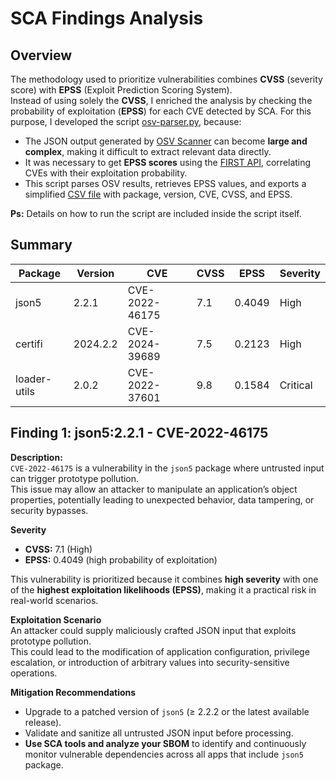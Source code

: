 # SCA Findings Analysis

## Overview
The methodology used to prioritize vulnerabilities combines **CVSS** (severity score) with **EPSS** (Exploit Prediction Scoring System).  
Instead of using solely the **CVSS**, I enriched the analysis by checking the probability of exploitation (**EPSS**) for each CVE detected by SCA. For this purpose, I developed the script [osv-parser.py](https://github.com/paulocesarmsf/appsec_security_pipeline/blob/main/SCA/osv-parser.py), because:
  

- The JSON output generated by [OSV Scanner](https://github.com/google/osv-scanner) can become **large and complex**, making it difficult to extract relevant data directly.  
- It was necessary to get **EPSS scores** using the [FIRST API](https://api.first.org/data/v1/epss?cve=<CVE>), correlating CVEs with their exploitation probability.  
- This script parses OSV results, retrieves EPSS values, and exports a simplified [CSV file](https://github.com/paulocesarmsf/appsec_security_pipeline/blob/main/SCA/parsed-vulnerabilities.csv) with package, version, CVE, CVSS, and EPSS.  

**Ps:** Details on how to run the script are included inside the script itself.

## Summary

| Package       | Version | CVE            | CVSS | EPSS   | Severity |
|---------------|---------|----------------|------|--------|----------|
| json5         | 2.2.1   | CVE-2022-46175 | 7.1  | 0.4049 | High     |
| certifi       | 2024.2.2| CVE-2024-39689 | 7.5  | 0.2123 | High     |
| loader-utils  | 2.0.2   | CVE-2022-37601 | 9.8  | 0.1584 | Critical |

## Finding 1: json5:2.2.1 - CVE-2022-46175

**Description:**  
  `CVE-2022-46175` is a vulnerability in the `json5` package where untrusted input can trigger prototype pollution.  
  This issue may allow an attacker to manipulate an application’s object properties, potentially leading to unexpected behavior, data tampering, or security bypasses.  

**Severity**
- **CVSS:** 7.1 (High)  
- **EPSS:** 0.4049 (high probability of exploitation)  

This vulnerability is prioritized because it combines **high severity** with one of the **highest exploitation likelihoods (EPSS)**, making it a practical risk in real-world scenarios.  

**Exploitation Scenario**  
  An attacker could supply maliciously crafted JSON input that exploits prototype pollution.  
  This could lead to the modification of application configuration, privilege escalation, or introduction of arbitrary values into security-sensitive operations.  

**Mitigation Recommendations**  
  - Upgrade to a patched version of `json5` (≥ 2.2.2 or the latest available release).  
  - Validate and sanitize all untrusted JSON input before processing.  
  - **Use SCA tools and analyze your SBOM** to identify and continuously monitor vulnerable dependencies across all apps that include `json5` package.